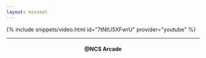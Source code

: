 ```yaml
---
layout: minimal
---
```


{% include snippets/video.html id="7tNtU5XFwrU" provider="youtube" %}

---

<h4> <p align="center"> @NCS Arcade </p> </h4>
